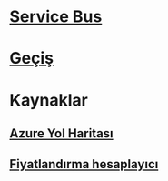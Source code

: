 # [Service Bus](/azure/service-bus-messaging)
# [Geçiş](/azure/service-bus-relay)
# Kaynaklar
## [Azure Yol Haritası](https://azure.microsoft.com/roadmap/?category=enterprise-integration)
## [Fiyatlandırma hesaplayıcı](https://azure.microsoft.com/pricing/calculator/)
